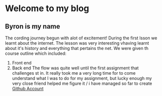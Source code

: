 #  Welcome to  my blog

##  Byron is my name

 The cording journey begun with alot of excitement!
 During  the first lsson we learnt about the internet. The lesson was very interesting vhaving learnt about it's history and everything that pertains the net.
We were given th course outline which included:
 1.  Front end
 2.  Back end
The flow was quite well until the first assignment that challenges st in.
It really took me a very long time for to come understand what I was to do for my assignment, but lucky enough my very close friend helped me figure it /
i have managed so far to create [Github Account](https://github.com/)
